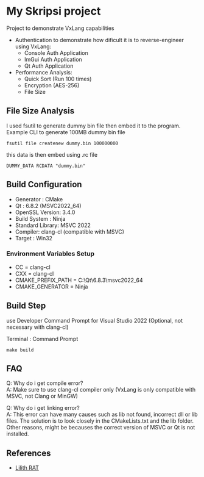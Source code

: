 # My Skripsi project

Project to demonstrate VxLang capabilities
- Authentication to demonstrate how dificult it is to reverse-engineer using VxLang:
    - Console Auth Application
    - ImGui Auth Application
    - Qt Auth Application
- Performance Analysis: 
    - Quick Sort (Run 100 times)
    - Encryption (AES-256)
    - File Size

## File Size Analysis
I used fsutil to generate dummy bin file then embed it to the program. Example CLI to generate 100MB dummy bin file
```
fsutil file createnew dummy.bin 100000000
```

this data is then embed using .rc file
```
DUMMY_DATA RCDATA "dummy.bin"
```

## Build Configuration 

- Generator : CMake
- Qt : 6.8.2 (MSVC2022_64)
- OpenSSL Version: 3.4.0
- Build System : Ninja 
- Standard Library: MSVC 2022
- Compiler: clang-cl (compatible with MSVC)
- Target : Win32

### Environment Variables Setup

- CC = clang-cl
- CXX = clang-cl
- CMAKE_PREFIX_PATH = C:\Qt\6.8.3\msvc2022_64
- CMAKE_GENERATOR = Ninja

## Build Step
use Developer Command Prompt for Visual Studio 2022 (Optional, not necessary with clang-cl)

Terminal : Command Prompt

```
make build
```
## FAQ

Q: Why do i get compile error?\
A: Make sure to use clang-cl compiler only (VxLang is only compatible with MSVC, not Clang or MinGW)

Q: Why do i get linking error?\
A: This error can have many causes such as lib not found, incorrect dll or lib files. The solution is to look closely in the CMakeLists.txt and the lib folder. Other reasons, might be becauses the correct version of MSVC or Qt is not installed.


## References

- [Lilith RAT](https://github.com/werkamsus/Lilith)
